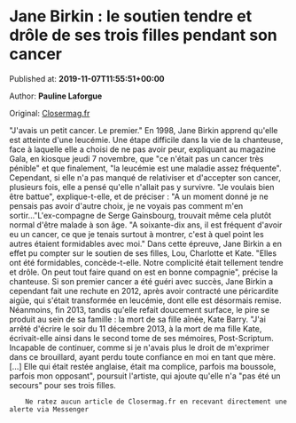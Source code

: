 
# Jane Birkin : le soutien tendre et drôle de ses trois filles pendant son cancer

Published at: **2019-11-07T11:55:51+00:00**

Author: **Pauline Laforgue**

Original: [Closermag.fr](https://www.closermag.fr/people/jane-birkin-le-soutien-tendre-et-drole-de-ses-trois-filles-pendant-son-cancer-1045906)

"J'avais un petit cancer. Le premier." En 1998, Jane Birkin apprend qu'elle est atteinte d'une leucémie. Une étape difficile dans la vie de la chanteuse, face à laquelle elle a choisi de ne pas avoir peur, expliquant au magazine Gala, en kiosque jeudi 7 novembre, que "ce n'était pas un cancer très pénible" et que finalement, "la leucémie est une maladie assez fréquente". Cependant, si elle n'a pas manqué de relativiser et d'accepter son cancer, plusieurs fois, elle a pensé qu'elle n'allait pas y survivre.
"Je voulais bien être battue", explique-t-elle, et de préciser : "A un moment donné je ne pensais pas avoir d'autre choix, je ne voyais pas comment m'en sortir..."L'ex-compagne de Serge Gainsbourg, trouvait même cela plutôt normal d'être malade à son âge. "A soixante-dix ans, il est fréquent d'avoir eu un cancer, ce que je tenais surtout à montrer, c'est à quel point les autres étaient formidables avec moi." Dans cette épreuve, Jane Birkin a en effet pu compter sur le soutien de ses filles, Lou, Charlotte et Kate. "Elles ont été formidables, concède-t-elle. Notre complicité était tellement tendre et drôle. On peut tout faire quand on est en bonne compagnie", précise la chanteuse.
Si son premier cancer a été guéri avec succès, Jane Birkin a cependant fait une rechute en 2012, après avoir contracté une péricardite aigüe, qui s'était transformée en leucémie, dont elle est désormais remise. Néanmoins, fin 2013, tandis qu'elle refait doucement surface, le pire se produit au sein de sa famille : la mort de sa fille aînée, Kate Barry.
"J'ai arrêté d'écrire le soir du 11 décembre 2013, à la mort de ma fille Kate, écrivait-elle ainsi dans le second tome de ses mémoires, Post-Scriptum. Incapable de continuer, comme si je n'avais plus le droit de m'exprimer dans ce brouillard, ayant perdu toute confiance en moi en tant que mère. [...] Elle qui était restée anglaise, était ma complice, parfois ma boussole, parfois mon opposant", poursuit l'artiste, qui ajoute qu'elle n'a "pas été un secours" pour ses trois filles.

        Ne ratez aucun article de Closermag.fr en recevant directement une alerte via Messenger
      

